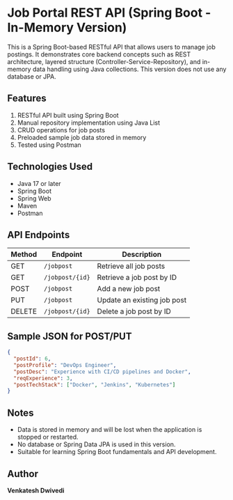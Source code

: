 
# Job Portal REST API (Spring Boot - In-Memory Version)

This is a Spring Boot-based RESTful API that allows users to manage job postings. It demonstrates core backend concepts such as REST architecture, layered structure (Controller-Service-Repository), and in-memory data handling using Java collections. This version does not use any database or JPA.

## Features

1. RESTful API built using Spring Boot  
2. Manual repository implementation using Java List  
3. CRUD operations for job posts  
4. Preloaded sample job data stored in memory  
5. Tested using Postman

## Technologies Used

- Java 17 or later  
- Spring Boot  
- Spring Web  
- Maven  
- Postman

## API Endpoints

| Method | Endpoint        | Description                    |
|--------|------------------|--------------------------------|
| GET    | `/jobpost`       | Retrieve all job posts         |
| GET    | `/jobpost/{id}`  | Retrieve a job post by ID      |
| POST   | `/jobpost`       | Add a new job post             |
| PUT    | `/jobpost`       | Update an existing job post    |
| DELETE | `/jobpost/{id}`  | Delete a job post by ID        |

## Sample JSON for POST/PUT

```json
{
  "postId": 6,
  "postProfile": "DevOps Engineer",
  "postDesc": "Experience with CI/CD pipelines and Docker",
  "reqExperience": 3,
  "postTechStack": ["Docker", "Jenkins", "Kubernetes"]
}
```

## Notes

- Data is stored in memory and will be lost when the application is stopped or restarted.  
- No database or Spring Data JPA is used in this version.  
- Suitable for learning Spring Boot fundamentals and API development.

## Author

**Venkatesh Dwivedi**  

